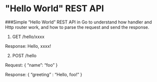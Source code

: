 # "Hello World" REST API
###Simple “Hello World” REST API in Go to understand how handler and Http router work, and how to parse the request and send the response.

1. GET /hello/xxxx

Response:
Hello, xxxx!


2. POST /hello

Request:
{
   “name”: “foo”
}

Response:
{
   “greeting” : “Hello, foo!”
}

